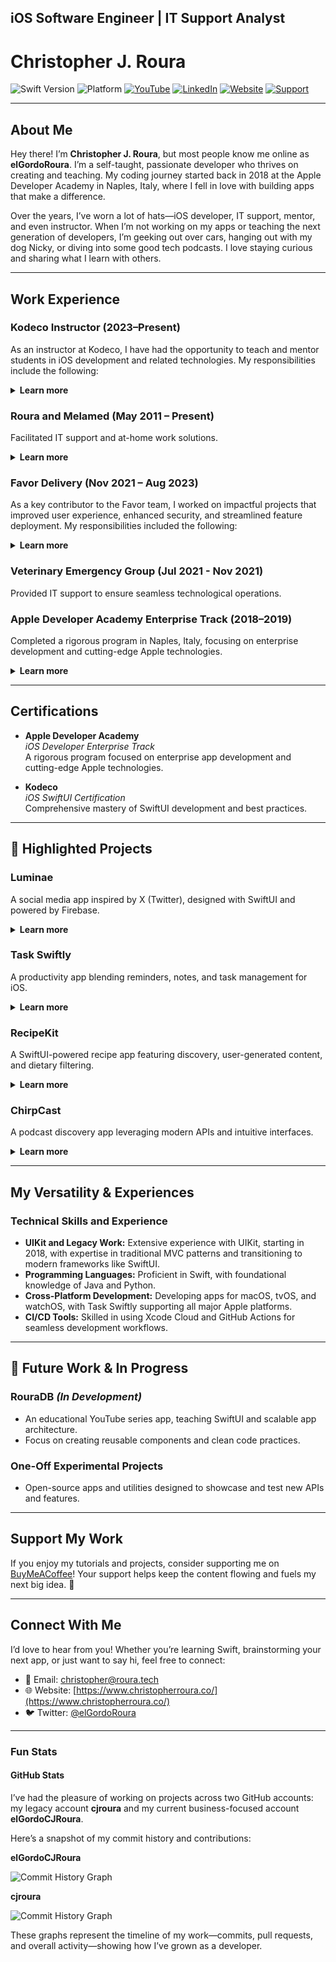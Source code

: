 ## iOS Software Engineer | IT Support Analyst
# Christopher J. Roura

![Swift Version](https://img.shields.io/badge/Swift-6-orange)
![Platform](https://img.shields.io/badge/Platform-iOS-lightgrey)
[![YouTube](https://img.shields.io/badge/YouTube-elGordoRoura-red?logo=youtube&logoColor=white)](https://www.youtube.com/@elGordoRoura)
[![LinkedIn](https://img.shields.io/badge/LinkedIn-cjroura-blue?logo=linkedin&logoColor=white)](https://www.linkedin.com/in/cjroura/)
[![Website](https://img.shields.io/badge/Website-Christopher%20Roura-brightgreen?logo=google-chrome&logoColor=white)](https://www.christopherroura.co/)
[![Support](https://img.shields.io/badge/Support-Buy%20Me%20a%20Coffee-yellow?logo=buy-me-a-coffee&logoColor=white)](https://www.buymeacoffee.com/elGordoRoura/)

---

## About Me

Hey there! I’m **Christopher J. Roura**, but most people know me online as **elGordoRoura**. I’m a self-taught, passionate developer who thrives on creating and teaching. My coding journey started back in 2018 at the Apple Developer Academy in Naples, Italy, where I fell in love with building apps that make a difference.

Over the years, I’ve worn a lot of hats—iOS developer, IT support, mentor, and even instructor. When I’m not working on my apps or teaching the next generation of developers, I’m geeking out over cars, hanging out with my dog Nicky, or diving into some good tech podcasts. I love staying curious and sharing what I learn with others.

---

## Work Experience

### **Kodeco Instructor (2023–Present)** 
As an instructor at Kodeco, I have had the opportunity to teach and mentor students in iOS development and related technologies. My responsibilities include the following:

<details>
  <summary><strong>Learn more</strong></summary>
  - **Led Two iOS Bootcamps:** Taught foundational and advanced iOS development, covering SwiftUI, protocol-oriented programming, generics, and clean, scalable architectures.  
  - **Taught VisionOS Bootcamp:** Introduced students to Apple's spatial computing framework, enabling them to build immersive applications for Vision Pro.  
  - **Scheduled to Lead Additional Bootcamps:** Preparing to lead future bootcamps focused on iOS development and Apple Intelligence (Apple's version of artificial intelligence).
</details>

### **Roura and Melamed (May 2011 – Present)**  
Facilitated IT support and at-home work solutions.  

<details>
  <summary><strong>Learn more</strong></summary>
  - Responsibilities ranged from setting up secure networks to assisting clients in transitioning to remote work environments seamlessly.
</details>

### **Favor Delivery (Nov 2021 – Aug 2023)**  
As a key contributor to the Favor team, I worked on impactful projects that improved user experience, enhanced security, and streamlined feature deployment. My responsibilities included the following:

<details>
  <summary><strong>Learn more</strong></summary>
  - **Rebuilt the Credit Card Scanning Interface:** Transitioned from Card.io to Stripe for improved payment control and security, while developing a custom interface using VisionKit to meet unique design requirements.  
  - **Integrated Forter SDK:** Implemented this third-party security client to safeguard the platform against bad actors and prevent misuse by users or drivers.  
  - **LaunchDarkly Integration:** Designed and implemented the architecture for LaunchDarkly, a feature flag management tool, to facilitate controlled feature rollouts.  
  - **Redesigned Address Screen Workflow:** Led the cross-team effort to restructure the address screen flow as part of a larger overhaul initiative.
</details>

### **Veterinary Emergency Group (Jul 2021 - Nov 2021)**  
Provided IT support to ensure seamless technological operations.

### **Apple Developer Academy Enterprise Track (2018–2019)**  
Completed a rigorous program in Naples, Italy, focusing on enterprise development and cutting-edge Apple technologies.  

<details>
  <summary><strong>Learn more</strong></summary>
  - This program emphasized hands-on projects, team collaboration, and innovation using Apple's latest tools and frameworks.
</details>

---

## Certifications

- **Apple Developer Academy**  
  *iOS Developer Enterprise Track*  
  A rigorous program focused on enterprise app development and cutting-edge Apple technologies.

- **Kodeco**  
  *iOS SwiftUI Certification*  
  Comprehensive mastery of SwiftUI development and best practices.

---

## 🚀 Highlighted Projects

### **Luminae**
A social media app inspired by X (Twitter), designed with SwiftUI and powered by Firebase.  

<details>
  <summary><strong>Learn more</strong></summary>
  - Features include dynamic feeds, user profiles, and real-time analytics.
</details>

### **Task Swiftly**
A productivity app blending reminders, notes, and task management for iOS.  

<details>
  <summary><strong>Learn more</strong></summary>
  - Optimized for SwiftUI with seamless integration into the iOS ecosystem.
</details>

### **RecipeKit**
A SwiftUI-powered recipe app featuring discovery, user-generated content, and dietary filtering.  

<details>
  <summary><strong>Learn more</strong></summary>
  - **Development Roadmap:**
    - **MVP:** Recipe database, user accounts, and basic filtering.  
    - **Future:** Multi-language support, meal planning, and personalized recommendations.
</details>

### **ChirpCast**
A podcast discovery app leveraging modern APIs and intuitive interfaces.  

<details>
  <summary><strong>Learn more</strong></summary>
  - Highlights user-friendly search, curated lists, and a cross-platform experience.
</details>

---

## My Versatility & Experiences

### Technical Skills and Experience
- **UIKit and Legacy Work:** Extensive experience with UIKit, starting in 2018, with expertise in traditional MVC patterns and transitioning to modern frameworks like SwiftUI.  
- **Programming Languages:** Proficient in Swift, with foundational knowledge of Java and Python.  
- **Cross-Platform Development:** Developing apps for macOS, tvOS, and watchOS, with Task Swiftly supporting all major Apple platforms.  
- **CI/CD Tools:** Skilled in using Xcode Cloud and GitHub Actions for seamless development workflows.

---

## 🌱 Future Work & In Progress

### **RouraDB** *(In Development)*  
- An educational YouTube series app, teaching SwiftUI and scalable app architecture.  
- Focus on creating reusable components and clean code practices.

### One-Off Experimental Projects  
- Open-source apps and utilities designed to showcase and test new APIs and features.

---

## Support My Work

If you enjoy my tutorials and projects, consider supporting me on [BuyMeACoffee](https://www.buymeacoffee.com/elGordoRoura/)! Your support helps keep the content flowing and fuels my next big idea. 🙌

---

## Connect With Me

I’d love to hear from you! Whether you’re learning Swift, brainstorming your next app, or just want to say hi, feel free to connect:

- 💌 Email: [christopher@roura.tech](mailto:christopher@roura.tech)  
- 🌐 Website: [https://www.christopherroura.co/](https://www.christopherroura.co/)  
- 🐦 Twitter: [@elGordoRoura](https://twitter.com/elGordoRoura)

---

### Fun Stats

#### **GitHub Stats**
I’ve had the pleasure of working on projects across two GitHub accounts: my legacy account **cjroura** and my current business-focused account **elGordoCJRoura**. 

Here’s a snapshot of my commit history and contributions:

**elGordoCJRoura**

![Commit History Graph](https://ghchart.rshah.org/elGordoCJRoura)

**cjroura**

![Commit History Graph](https://ghchart.rshah.org/cjroura)

These graphs represent the timeline of my work—commits, pull requests, and overall activity—showing how I’ve grown as a developer.
